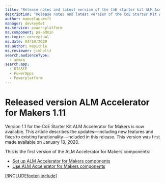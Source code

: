 ```yaml
---
title: "Release notes and latest version of the CoE starter kit ALM Accelerator for Makers | MicrosoftDocs"
description: "Release notes and latest version of the CoE Starter Kit ALM Accelerator for Makers 1.11."
author: manuelap-msft
manager: devkeydet
ms.service: power-platform
ms.component: pa-admin
ms.topic: conceptual
ms.date: 04/10/2020
ms.author: mapichle
ms.reviewer: jimholtz
search.audienceType: 
  - admin
search.app: 
  - D365CE
  - PowerApps
  - Powerplatform
---
```


# Released version ALM Accelerator for Makers 1.11

Version 1.1 for the CoE Starter Kit ALM Accelerator for Makers is now available. This article describes the updates&mdash;including new features and fixes to existing functionality&mdash;included in this release. This version was first made available on January 18, 2020.

This is the first version of the ALM Accelerator for Makers components:

- [Set up ALM Accelerator for Makers components](../setup-almaccelerator.md)
- [Use ALM Accelerator for Makers components](../almaccelerator-components.md)


[!INCLUDE[footer-include](../../../includes/footer-banner.md)]